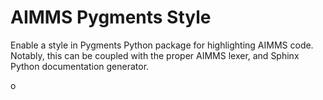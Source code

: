 # AIMMS Pygments Style

Enable a style in Pygments Python package for highlighting AIMMS code. Notably, this can be coupled with the proper AIMMS lexer, and Sphinx Python documentation generator. 

o